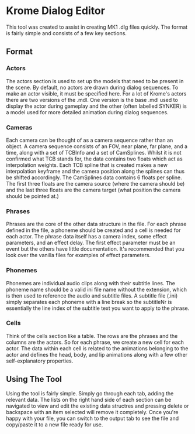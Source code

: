 # Krome Dialog Editor
This tool was created to assist in creating MK1 .dlg files quickly.
The format is fairly simple and consists of a few key sections.

## Format

### Actors
The actors section is used to set up the models that need to be present in the scene.
By default, no actors are drawn during dialog sequences. To make an actor visible, it must be specified here.
For a lot of Krome's actors there are two versions of the .mdl. One version is the base .mdl used to display the actor during gameplay
and the other (often labelled SYNKER) is a model used for more detailed animation during dialog sequences.

### Cameras
Each camera can be thought of as a camera sequence rather than an object.
A camera sequence consists of an FOV, near plane, far plane, and a time, along with a set of TCBInfo and a set of CamSplines.
Whilst it is not confirmed what TCB stands for, the data contains two floats which act as interpolation weights.
Each TCB spline that is created makes a new interpolation keyframe and the camera position along the splines can thus be shifted accordingly.
The CamSplines data contains 6 floats per spline. The first three floats are the camera source (where the camera should be) and the last
three floats are the camera target (what position the camera should be pointed at.)

### Phrases
Phrases are the core of the other data structure in the file. For each phrase defined in the file, a phoneme should be created and a cell is needed for each actor. The phrase data itself has a camera index, some effect parameters, and an effect delay.
The first effect parameter must be an event but the others have little documentation. It's recommended that you look over the vanilla files
for examples of effect parameters.

### Phonemes
Phonemes are individual audio clips along with their subtitle lines. 
The phoneme name should be a valid ini file name without the extension, which is then used to reference the audio and subtitle files.
A subtitle file (.ini) simply separates each phoneme with a line break so the subtitleNr is essentially the line index of the subtitle text you want to apply to the phrase. 

### Cells
Think of the cells section like a table. The rows are the phrases and the columns are the actors.
So for each phrase, we create a new cell for each actor.
The data within each cell is related to the animations belonging to the actor and defines the head, body, and lip animations along with
a few other self-explanatory properties.

## Using The Tool
Using the tool is fairly simple. Simply go through each tab, adding the relevant data.
The lists on the right hand side of each section can be navigated to view and edit the existing data structres and pressing delete or backspace with an item selected will remove it completely.
Once you're happy with your file, you can switch to the output tab to see the file and copy/paste it to a new file ready for use.
